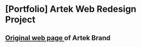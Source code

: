 # [Portfolio] Artek Web Redesign Project
## <a href="https://annasui.com/?logged_in_customer_id=&lang=ko"> Original web page </a> of Artek Brand
